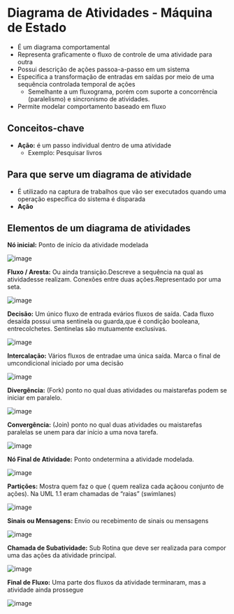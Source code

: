# Diagrama de Atividades -  Máquina de Estado
* É um diagrama comportamental
* Representa graficamente o fluxo de controle de uma atividade para outra
* Possui descrição de ações passoa-a-passo em um sistema
* Especifica a transformação de entradas em saídas por meio de uma sequência controlada temporal de ações
  *  Semelhante a um fluxograma, porém com suporte a concorrência (paralelismo) e sincronismo de atividades.
* Permite modelar comportamento baseado em fluxo

## Conceitos-chave
* **Ação:** é um passo individual dentro de uma atividade
  * Exemplo: Pesquisar livros

## Para que serve um diagrama de atividade
* É utilizado na captura de trabalhos que vão ser executados quando uma operação específica do sistema é disparada
 * **Ação**

## Elementos de um diagrama de atividades
**Nó inicial:** Ponto de início da atividade modelada

![image](https://github.com/user-attachments/assets/687de893-fde7-4e4d-9214-cd6327cddf44)

**Fluxo / Aresta:** Ou ainda transição.Descreve a sequência na qual as atividadesse realizam. Conexões entre duas ações.Representado por uma seta.

![image](https://github.com/user-attachments/assets/fc146e78-cbf0-490b-9610-32697cfd0307)

**Decisão:** Um único fluxo de entrada evários fluxos de saída. Cada fluxo desaída possui uma sentinela ou guarda,que é condição booleana, entrecolchetes. Sentinelas são mutuamente exclusivas.

![image](https://github.com/user-attachments/assets/6f013a1d-00fe-469d-94fa-36cfe1f5fba9)

**Intercalação:** Vários fluxos de entradae uma única saída. Marca o final de umcondicional iniciado por uma decisão

![image](https://github.com/user-attachments/assets/b9342142-b8f9-4c99-bf5e-906740793621)

**Divergência:** (Fork) ponto no qual duas atividades ou maistarefas podem se iniciar em paralelo.

![image](https://github.com/user-attachments/assets/3abb408a-184a-4d0c-839f-6fa40d9e3749)

**Convergência:** (Join) ponto no qual duas atividades ou maistarefas paralelas se unem para dar início a uma nova tarefa.

![image](https://github.com/user-attachments/assets/edb09743-1b00-4b39-92e9-86eebe46c6f2)

**Nó Final de Atividade:** Ponto ondetermina a atividade modelada.

![image](https://github.com/user-attachments/assets/d843356e-7e40-4b87-b07f-42cd2b34dabf)

**Partições:** Mostra quem faz o que ( quem realiza cada açãoou conjunto de ações). Na UML 1.1 eram chamadas de “raias” (swimlanes)

![image](https://github.com/user-attachments/assets/18745f41-a7c4-4ab0-bc6a-3518628a06f9)

**Sinais ou Mensagens:** Envio ou recebimento de sinais ou mensagens

![image](https://github.com/user-attachments/assets/014644da-926f-47d1-82f5-67efe8cdfb21)

**Chamada de Subatividade:** Sub Rotina que deve ser realizada para compor uma das ações da atividade principal. 

![image](https://github.com/user-attachments/assets/a2491d8e-6820-4f18-895c-2a1a2deadc06)

**Final de Fluxo:** Uma parte dos fluxos da atividade terminaram, mas a atividade ainda prossegue

![image](https://github.com/user-attachments/assets/2eda50a7-29e3-4fe1-83b0-57c0c35f3399)

